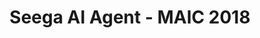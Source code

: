 ---
title: Seega AI Agent - MAIC 2018
link: https://github.com/ahenrij/fanorona
description: Semi-finalist over 54 teams at the MIFY AI Contest. AI implementation of a Seega board game's player, using minimax alpha-beta pruning algorithms.
---